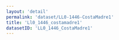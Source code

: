 ```yaml
---
layout: 'detail'
permalink: 'dataset/LL0-1446-CostaMadre1'
title: 'Ll0_1446_costamadre1'
datasetID: 'LL0_1446_CostaMadre1'
---
```

